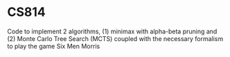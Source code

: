 # CS814
Code to implement 2 algorithms, (1) minimax with alpha-beta pruning and (2) Monte Carlo Tree Search (MCTS) coupled with the necessary formalism to play the game Six Men Morris 
